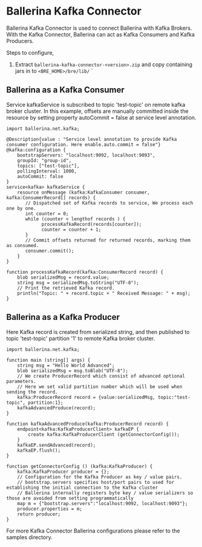 # **Ballerina Kafka Connector**

Ballerina Kafka Connector is used to connect Ballerina with Kafka Brokers. With the Kafka Connector, Ballerina can act as Kafka Consumers and Kafka Producers.

Steps to configure,
1. Extract `ballerina-kafka-connector-<version>.zip` and copy containing jars in to `<BRE_HOME>/bre/lib/`
`

## Ballerina as a Kafka Consumer

Service kafkaService is subscribed to topic 'test-topic' on remote kafka broker cluster. In this example, offsets are manually committed inside the resource
by setting property autoCommit = false at service level annotation.

```ballerina
import ballerina.net.kafka;

@Description{value : "Service level annotation to provide Kafka consumer configuration. Here enable.auto.commit = false"}
@kafka:configuration {
    bootstrapServers: "localhost:9092, localhost:9093",
    groupId: "group-id",
    topics: ["test-topic"],
    pollingInterval: 1000,
    autoCommit: false
}
service<kafka> kafkaService {
    resource onMessage (kafka:KafkaConsumer consumer, kafka:ConsumerRecord[] records) {
       // Dispatched set of Kafka records to service, We process each one by one.
       int counter = 0;
       while (counter < lengthof records ) {
             processKafkaRecord(records[counter]);
             counter = counter + 1;
       }
       // Commit offsets returned for returned records, marking them as consumed.
       consumer.commit();
    }
}

function processKafkaRecord(kafka:ConsumerRecord record) {
    blob serializedMsg = record.value;
    string msg = serializedMsg.toString("UTF-8");
    // Print the retrieved Kafka record.
    println("Topic: " + record.topic + " Received Message: " + msg);
}
````

## Ballerina as a Kafka Producer

Here Kafka record is created from serialized string, and then published to topic 'test-topic' partition '1' to remote Kafka broker cluster.

```ballerina
import ballerina.net.kafka;

function main (string[] args) {
    string msg = "Hello World Advanced";
    blob serializedMsg = msg.toBlob("UTF-8");
    // We create ProducerRecord which consist of advanced optional parameters.
    // Here we set valid partition number which will be used when sending the record.
    kafka:ProducerRecord record = {value:serializedMsg, topic:"test-topic", partition:1};
    kafkaAdvancedProduce(record);
}

function kafkaAdvancedProduce(kafka:ProducerRecord record) {
    endpoint<kafka:KafkaProducerClient> kafkaEP {
        create kafka:KafkaProducerClient (getConnectorConfig());
    }
    kafkaEP.sendAdvanced(record);
    kafkaEP.flush();
}

function getConnectorConfig () (kafka:KafkaProducer) {
    kafka:KafkaProducer producer = {};
    // Configuration for the Kafka Producer as key / value pairs.
    // bootstrap.servers specifies host/port pairs to used for establishing the initial connection to the Kafka cluster
    // Ballerina internally registers byte key / value serializers so those are avoided from setting programmatically
    map m = {"bootstrap.servers":"localhost:9092, localhost:9093"};
    producer.properties = m;
    return producer;
}
````

For more Kafka Connector Ballerina configurations please refer to the samples directory.
